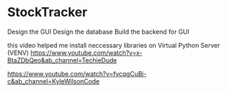 # StockTracker

 Design the GUI
 Design the database
 Build the backend for GUI



this video helped me install neccessary libraries on Virtual Python Server (VENV)
https://www.youtube.com/watch?v=x-BtaZDbQeo&ab_channel=TechieDude



https://www.youtube.com/watch?v=fvcqgCuBi-c&ab_channel=KyleWilsonCode

